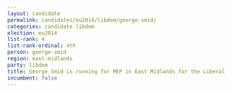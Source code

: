 ```yaml
---
layout: candidate
permalink: candidates/eu2014/libdem/george-smid/
categories: candidate libdem
election: eu2014
list-rank: 4
list-rank-ordinal: 4th
person: george-smid
region: east-midlands
party: libdem
title: George Smid is running for MEP in East Midlands for the Liberal Democrats
incumbent: false
---
```

